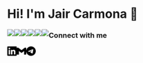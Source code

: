 # Hi! I'm Jair Carmona :wave:	
<img align="left" src='https://img.shields.io/badge/-ReactJs-61DAFB?logo=react&logoColor=black' />
<img align="left"  src='https://img.shields.io/badge/-React%20Router-CA4245?logo=react-router&logoColor=black' />
<img align="left"  src='https://img.shields.io/badge/-Solidity-363636?logo=solidity&logoColor=black' />
<img align="left"  src='https://img.shields.io/badge/-JavaScript-F7DF1E?logo=javascript&logoColor=black' />
<img align="left"  src='https://img.shields.io/badge/-ethersJs-3C3C3D?logo=ethereum&logoColor=black' />
<img align="left"  src='https://img.shields.io/badge/-OpenZeppelin-4E5EE4?logo=openzeppelin&logoColor=black' />


### Connect with me
[<img align="left" alt="jair-carmona | LinkedIn" width="22px" src="./linkedin.svg" />][linkedin] 
[<img align="left" alt="jair-carmona | Gmail" width="22px" src="./gmail.svg" />][gmail] 
[<img align="left" alt="letgetrekt2 | Telegram" width="22px" src="./telegram.svg" />][telegram] 






















[linkedin]: https://www.linkedin.com/in/jair-carmona/
[gmail]: mailto:jair.carmona87@gmail.com
[telegram]: https://t.me/letsgetrekt2
